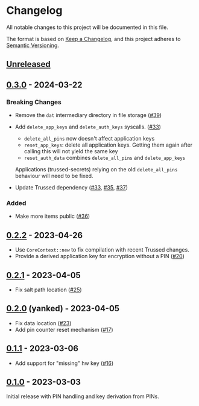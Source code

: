 <!--
Copyright (C) Nitrokey GmbH
SPDX-License-Identifier: CC0-1.0
-->

# Changelog
All notable changes to this project will be documented in this file.

The format is based on [Keep a Changelog](https://keepachangelog.com/en/1.0.0/),
and this project adheres to [Semantic Versioning](https://semver.org/spec/v2.0.0.html).

## [Unreleased][]

[Unreleased]: https://github.com/trussed-dev/trussed-auth/compare/v0.3.0...HEAD

## [0.3.0][] - 2024-03-22

[0.3.0]: https://github.com/trussed-dev/trussed-auth/releases/tag/v0.3.0

### Breaking Changes

- Remove the `dat` intermediary directory in file storage ([#39][])
- Add `delete_app_keys` and `delete_auth_keys` syscalls. ([#33][])

  - `delete_all_pins` now doesn't affect application keys
  - `reset_app_keys`: delete all application keys. Getting them again after calling this will not yield the same key
  - `reset_auth_data` combines `delete_all_pins` and `delete_app_keys`

  Applications (trussed-secrets) relying on the old `delete_all_pins` behaviour will need to be fixed.
- Update Trussed dependency ([#33][], [#35][], [#37][])

### Added

- Make more items public ([#36][])

[#33]: https://github.com/trussed-dev/trussed-auth/pull/33
[#35]: https://github.com/trussed-dev/trussed-auth/pull/35
[#36]: https://github.com/trussed-dev/trussed-auth/pull/36
[#37]: https://github.com/trussed-dev/trussed-auth/pull/37
[#39]: https://github.com/trussed-dev/trussed-auth/pull/39

## [0.2.2][] - 2023-04-26

- Use `CoreContext::new` to fix compilation with recent Trussed changes.
- Provide a derived application key for encryption without a PIN ([#20][])

[#20]: https://github.com/trussed-dev/trussed-auth/issues/20
[0.2.2]: https://github.com/trussed-dev/trussed-auth/releases/tag/v0.2.2

## [0.2.1][] - 2023-04-05

- Fix salt path location ([#25][])

[#25]: https://github.com/trussed-dev/trussed-auth/pull/25
[0.2.1]: https://github.com/trussed-dev/trussed-auth/releases/tag/v0.2.1

## [0.2.0][] (yanked) - 2023-04-05

- Fix data location ([#23][])
- Add pin counter reset mechanism ([#17][])

[#23]: https://github.com/trussed-dev/trussed-auth/pull/23
[#17]: https://github.com/trussed-dev/trussed-auth/pull/17
[0.2.0]: https://github.com/trussed-dev/trussed-auth/releases/tag/v0.2.0

## [0.1.1][] - 2023-03-06

- Add support for "missing" hw key ([#16][])

[#16]: https://github.com/trussed-dev/trussed-auth/pull/16
[0.1.1]: https://github.com/trussed-dev/trussed-auth/releases/tag/v0.1.1

## [0.1.0][] - 2023-03-03

Initial release with PIN handling and key derivation from PINs.

[0.1.0]: https://github.com/trussed-dev/trussed-auth/releases/tag/v0.1.0

